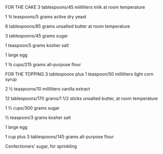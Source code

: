 FOR THE CAKE
3 tablespoons/45 milliliters milk at room temperature

1 ¾ teaspoons/5 grams active dry yeast

6 tablespoons/85 grams unsalted butter at room 
temperature

3 tablespoons/45 grams sugar

1 teaspoon/5 grams kosher salt

1 large egg

1 ¾ cups/215 grams all-purpose flour


FOR THE TOPPING
3 tablespoons plus 1 teaspoon/50 milliliters light corn syrup

2 ½ teaspoons/10 milliliters vanilla extract

12 tablespoons/170 grams/1 1/2 sticks unsalted butter, at room temperature

1 ½ cups/300 grams sugar

½ teaspoon/3 grams kosher salt

1 large egg

1 cup plus 3 tablespoons/145 grams all-purpose flour

 Confectioners’ sugar, for sprinkling